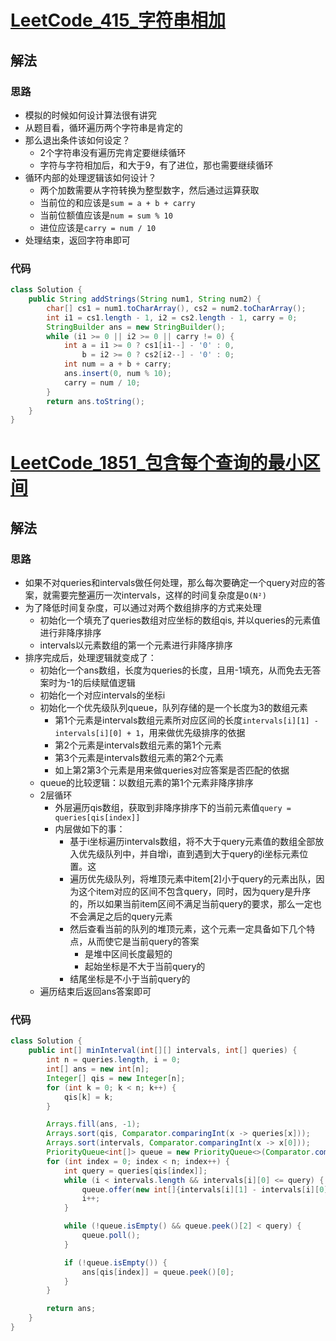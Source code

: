 # [LeetCode_415_字符串相加](https://leetcode.cn/problems/add-strings/)
## 解法
### 思路
- 模拟的时候如何设计算法很有讲究
- 从题目看，循环遍历两个字符串是肯定的
- 那么退出条件该如何设定？
  - 2个字符串没有遍历完肯定要继续循环
  - 字符与字符相加后，和大于9，有了进位，那也需要继续循环
- 循环内部的处理逻辑该如何设计？
  - 两个加数需要从字符转换为整型数字，然后通过运算获取
  - 当前位的和应该是`sum = a + b + carry`
  - 当前位额值应该是`num = sum % 10`
  - 进位应该是`carry = num / 10`
- 处理结束，返回字符串即可
### 代码
```java
class Solution {
    public String addStrings(String num1, String num2) {
        char[] cs1 = num1.toCharArray(), cs2 = num2.toCharArray();
        int i1 = cs1.length - 1, i2 = cs2.length - 1, carry = 0;
        StringBuilder ans = new StringBuilder();
        while (i1 >= 0 || i2 >= 0 || carry != 0) {
            int a = i1 >= 0 ? cs1[i1--] - '0' : 0,
                b = i2 >= 0 ? cs2[i2--] - '0' : 0;
            int num = a + b + carry;
            ans.insert(0, num % 10);
            carry = num / 10;
        }
        return ans.toString();
    }
}
```
# [LeetCode_1851_包含每个查询的最小区间](https://leetcode.cn/problems/minimum-interval-to-include-each-query/)
## 解法
### 思路
- 如果不对queries和intervals做任何处理，那么每次要确定一个query对应的答案，就需要完整遍历一次intervals，这样的时间复杂度是`O(N²)`
- 为了降低时间复杂度，可以通过对两个数组排序的方式来处理
  - 初始化一个填充了queries数组对应坐标的数组qis, 并以queries的元素值进行非降序排序
  - intervals以元素数组的第一个元素进行非降序排序
- 排序完成后，处理逻辑就变成了：
  - 初始化一个ans数组，长度为queries的长度，且用-1填充，从而免去无答案时为-1的后续赋值逻辑
  - 初始化一个对应intervals的坐标i
  - 初始化一个优先级队列queue，队列存储的是一个长度为3的数组元素
    - 第1个元素是intervals数组元素所对应区间的长度`intervals[i][1] - intervals[i][0] + 1`，用来做优先级排序的依据
    - 第2个元素是intervals数组元素的第1个元素
    - 第3个元素是intervals数组元素的第2个元素
    - 如上第2第3个元素是用来做queries对应答案是否匹配的依据
  - queue的比较逻辑：以数组元素的第1个元素非降序排序
  - 2层循环
    - 外层遍历qis数组，获取到非降序排序下的当前元素值`query = queries[qis[index]]`
    - 内层做如下的事：
      - 基于i坐标遍历intervals数组，将不大于query元素值的数组全部放入优先级队列中，并自增i，直到遇到大于query的i坐标元素位置。这
      - 遍历优先级队列，将堆顶元素中item[2]小于query的元素出队，因为这个item对应的区间不包含query，同时，因为query是升序的，所以如果当前item区间不满足当前query的要求，那么一定也不会满足之后的query元素
      - 然后查看当前的队列的堆顶元素，这个元素一定具备如下几个特点，从而使它是当前query的答案
        - 是堆中区间长度最短的
        - 起始坐标是不大于当前query的
      - 结尾坐标是不小于当前query的
  - 遍历结束后返回ans答案即可
### 代码
```java
class Solution {
    public int[] minInterval(int[][] intervals, int[] queries) {
        int n = queries.length, i = 0;
        int[] ans = new int[n];
        Integer[] qis = new Integer[n];
        for (int k = 0; k < n; k++) {
            qis[k] = k;
        }

        Arrays.fill(ans, -1);
        Arrays.sort(qis, Comparator.comparingInt(x -> queries[x]));
        Arrays.sort(intervals, Comparator.comparingInt(x -> x[0]));
        PriorityQueue<int[]> queue = new PriorityQueue<>(Comparator.comparingInt(x -> x[0]));
        for (int index = 0; index < n; index++) {
            int query = queries[qis[index]];
            while (i < intervals.length && intervals[i][0] <= query) {
                queue.offer(new int[]{intervals[i][1] - intervals[i][0] + 1, intervals[i][0], intervals[i][1]});
                i++;
            }

            while (!queue.isEmpty() && queue.peek()[2] < query) {
                queue.poll();
            }

            if (!queue.isEmpty()) {
                ans[qis[index]] = queue.peek()[0];
            }
        }

        return ans;
    }
}
```